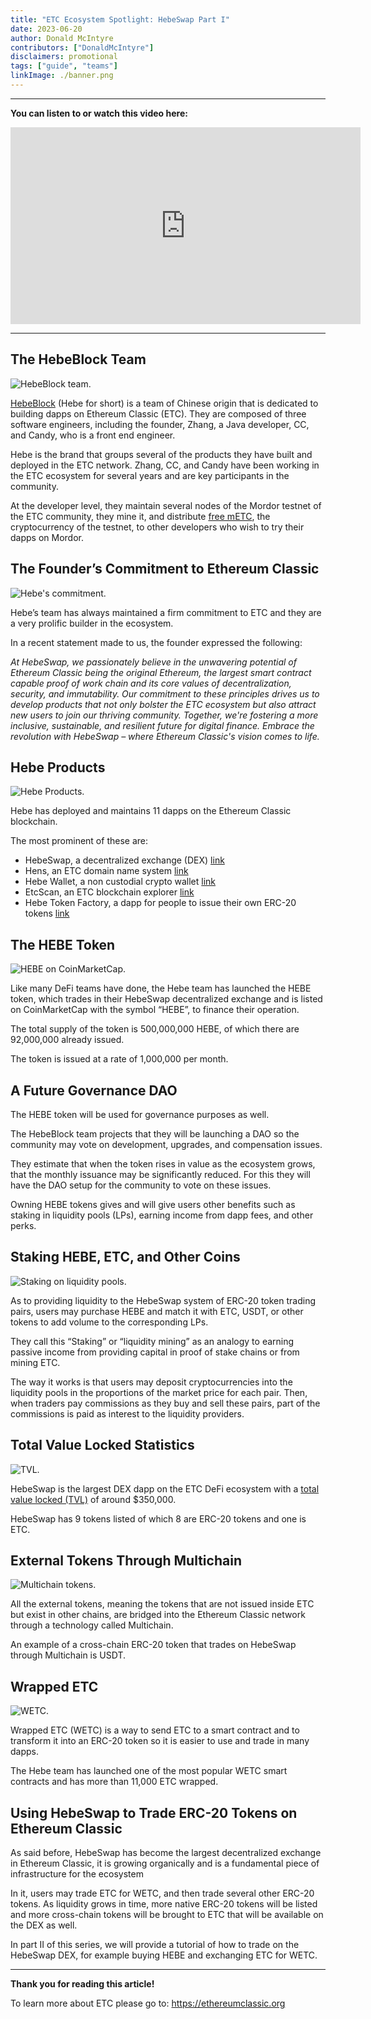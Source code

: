 ```yaml
---
title: "ETC Ecosystem Spotlight: HebeSwap Part I"
date: 2023-06-20
author: Donald McIntyre
contributors: ["DonaldMcIntyre"]
disclaimers: promotional
tags: ["guide", "teams"]
linkImage: ./banner.png
---
```


---
**You can listen to or watch this video here:**

<iframe width="560" height="315" src="https://www.youtube.com/embed/26ZpZiWWEsw" title="YouTube video player" frameborder="0" allow="accelerometer; autoplay; clipboard-write; encrypted-media; gyroscope; picture-in-picture; web-share" allowfullscreen></iframe>

---

## The HebeBlock Team

![HebeBlock team.](./1.png)

[HebeBlock](https://hebeblock.com/) (Hebe for short) is a team of Chinese origin that is dedicated to building dapps on Ethereum Classic (ETC). They are composed of three software engineers, including the founder, Zhang, a Java developer, CC, and Candy, who is a front end engineer.

Hebe is the brand that groups several of the products they have built and deployed in the ETC network. Zhang, CC, and Candy have been working in the ETC ecosystem for several years and are key participants in the community.

At the developer level, they maintain several nodes of the Mordor testnet of the ETC community, they mine it, and distribute [free mETC](https://easy.hebeswap.com/#/), the cryptocurrency of the testnet, to other developers who wish to try their dapps on Mordor.

## The Founder’s Commitment to Ethereum Classic

![Hebe's commitment.](./2.png)

Hebe’s team has always maintained a firm commitment to ETC and they are a very prolific builder in the ecosystem. 

In a recent statement made to us, the founder expressed the following:

*At HebeSwap, we passionately believe in the unwavering potential of Ethereum Classic being the original Ethereum, the largest smart contract capable proof of work chain and its core values of decentralization, security, and immutability. Our commitment to these principles drives us to develop products that not only bolster the ETC ecosystem but also attract new users to join our thriving community. Together, we're fostering a more inclusive, sustainable, and resilient future for digital finance. Embrace the revolution with HebeSwap – where Ethereum Classic's vision comes to life.*

## Hebe Products

![Hebe Products.](./3.png)

Hebe has deployed and maintains 11 dapps on the Ethereum Classic blockchain.

The most prominent of these are:

- HebeSwap, a decentralized exchange (DEX) [link](https://hebeswap.com/)
- Hens, an ETC domain name system [link](https://app.hens.domains/)
- Hebe Wallet, a non custodial crypto wallet [link](https://hebe.cc/)
- EtcScan, an ETC blockchain explorer [link](https://etcerscan.com/)
- Hebe Token Factory, a dapp for people to issue their own ERC-20 tokens [link](https://easy.hebeswap.com/#/)

## The HEBE Token

![HEBE on CoinMarketCap.](./4.png)

Like many DeFi teams have done, the Hebe team has launched the HEBE token, which trades in their HebeSwap decentralized exchange and is listed on CoinMarketCap with the symbol “HEBE”, to finance their operation.

The total supply of the token is 500,000,000 HEBE, of which there are 92,000,000 already issued.

The token is issued at a rate of 1,000,000 per month.
 
## A Future Governance DAO

The HEBE token will be used for governance purposes as well.

The HebeBlock team projects that they will be launching a DAO so the community may vote on development, upgrades, and compensation issues.

They estimate that when the token rises in value as the ecosystem grows, that the monthly issuance may be significantly reduced. For this they will have the DAO setup for the community to vote on these issues.

Owning HEBE tokens gives and will give users other benefits such as staking in liquidity pools (LPs), earning income from dapp fees, and other perks.

## Staking HEBE, ETC, and Other Coins

![Staking on liquidity pools.](./5.png)

As to providing liquidity to the HebeSwap system of ERC-20 token trading pairs, users may purchase HEBE and match it with ETC, USDT, or other tokens to add volume to the corresponding LPs.

They call this “Staking” or “liquidity mining” as an analogy to earning passive income from providing capital in proof of stake chains or from mining ETC.

The way it works is that users may deposit cryptocurrencies into the liquidity pools in the proportions of the market price for each pair. Then, when traders pay commissions as they buy and sell these pairs, part of the commissions is paid as interest to the liquidity providers.

## Total Value Locked  Statistics

![TVL.](./6.png)

HebeSwap is the largest DEX dapp on the ETC DeFi ecosystem with a [total value locked (TVL)](https://defillama.com/chain/EthereumClassic?tvl=true) of around $350,000.

HebeSwap has 9 tokens listed of which 8 are ERC-20 tokens and one is ETC.

## External Tokens Through Multichain

![Multichain tokens.](./7.png)

All the external tokens, meaning the tokens that are not issued inside ETC but exist in other chains, are bridged into the Ethereum Classic network through a technology called Multichain.

An example of a cross-chain ERC-20 token that trades on HebeSwap through Multichain is USDT.

## Wrapped ETC

![WETC.](./8.png)

Wrapped ETC (WETC) is a way to send ETC to a smart contract and to transform it into an ERC-20 token so it is easier to use and trade in many dapps.

The Hebe team has launched one of the most popular WETC smart contracts and has more than 11,000 ETC wrapped.

## Using HebeSwap to Trade ERC-20 Tokens on Ethereum Classic

As said before, HebeSwap has become the largest decentralized exchange in Ethereum Classic, it is growing organically and is a fundamental piece of infrastructure for the ecosystem

In it, users may trade ETC for WETC, and then trade several other ERC-20 tokens. As liquidity grows in time, more native ERC-20 tokens will be listed and more cross-chain tokens will be brought to ETC that will be available on the DEX as well.

In part II of this series, we will provide a tutorial of how to trade on the HebeSwap DEX, for example buying HEBE and exchanging ETC for WETC.

---

**Thank you for reading this article!**

To learn more about ETC please go to: https://ethereumclassic.org
